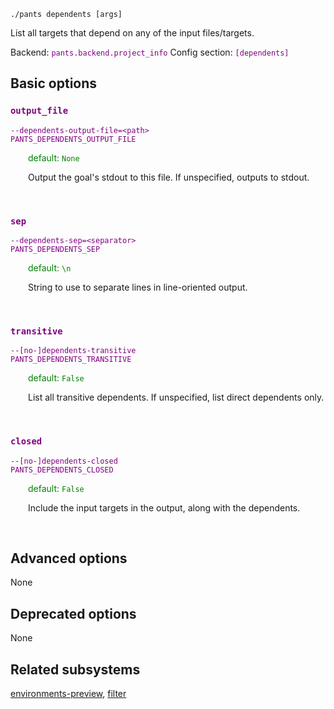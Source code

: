 ```
./pants dependents [args]
```
List all targets that depend on any of the input files/targets.

Backend: <span style="color: purple"><code>pants.backend.project_info</code></span>
Config section: <span style="color: purple"><code>[dependents]</code></span>

## Basic options

<div style="color: purple">

### `output_file`

  <code>--dependents-output-file=&lt;path&gt;</code><br>
  <code>PANTS_DEPENDENTS_OUTPUT_FILE</code><br>
</div>
<div style="padding-left: 2em;">
<span style="color: green">default: <code>None</code></span>

<br>

Output the goal's stdout to this file. If unspecified, outputs to stdout.
</div>
<br>

<div style="color: purple">

### `sep`

  <code>--dependents-sep=&lt;separator&gt;</code><br>
  <code>PANTS_DEPENDENTS_SEP</code><br>
</div>
<div style="padding-left: 2em;">
<span style="color: green">default: <code>\n</code></span>

<br>

String to use to separate lines in line-oriented output.
</div>
<br>

<div style="color: purple">

### `transitive`

  <code>--[no-]dependents-transitive</code><br>
  <code>PANTS_DEPENDENTS_TRANSITIVE</code><br>
</div>
<div style="padding-left: 2em;">
<span style="color: green">default: <code>False</code></span>

<br>

List all transitive dependents. If unspecified, list direct dependents only.
</div>
<br>

<div style="color: purple">

### `closed`

  <code>--[no-]dependents-closed</code><br>
  <code>PANTS_DEPENDENTS_CLOSED</code><br>
</div>
<div style="padding-left: 2em;">
<span style="color: green">default: <code>False</code></span>

<br>

Include the input targets in the output, along with the dependents.
</div>
<br>


## Advanced options

None

## Deprecated options

None


## Related subsystems
[environments-preview](environments-preview.md), [filter](filter.md)

